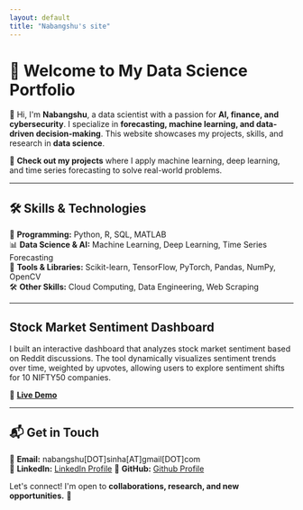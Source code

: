 ```yaml
---
layout: default
title: "Nabangshu's site"
---
```

# 👋 Welcome to My Data Science Portfolio  

🚀 Hi, I'm **Nabangshu**, a data scientist with a passion for **AI, finance, and cybersecurity**. I specialize in **forecasting, machine learning, and data-driven decision-making**. This website showcases my projects, skills, and research in **data science**.

📂 **Check out my projects** where I apply machine learning, deep learning, and time series forecasting to solve real-world problems.

---

## 🛠️ **Skills & Technologies**
💾 **Programming:** Python, R, SQL, MATLAB  
📊 **Data Science & AI:** Machine Learning, Deep Learning, Time Series Forecasting  
🔧 **Tools & Libraries:** Scikit-learn, TensorFlow, PyTorch, Pandas, NumPy, OpenCV  
🛠️ **Other Skills:** Cloud Computing, Data Engineering, Web Scraping  

---

## Stock Market Sentiment Dashboard

I built an interactive dashboard that analyzes stock market sentiment based on Reddit discussions. The tool dynamically visualizes sentiment trends over time, weighted by upvotes, allowing users to explore sentiment shifts for 10 NIFTY50 companies.

🔗 **[Live Demo](https://stock-market-sentiment-nifty.streamlit.app/)**

---

## 📬 **Get in Touch**
📧 **Email:** nabangshu[DOT]sinha[AT]gmail[DOT]com  
💼 **LinkedIn:** [LinkedIn Profile](https://www.linkedin.com/in/nabangshu-sinha-56ab19a3/) 
🐍 **GitHub:** [Github Profile](https://github.com/nabangshu)  

Let's connect! I'm open to **collaborations, research, and new opportunities.** 🚀  
